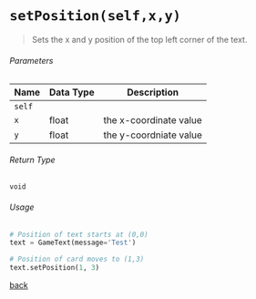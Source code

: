<!-- Method Name -->

# <code>setPosition(self,x,y)</code>

<!-- Method Description -->
> Sets the x and y position of the top left corner of the text.

<!-- Parameters -->
###### Parameters
| Name   | Data Type | Description            |
| ------ | --------- | ---------------------- |
| `self` |           |                        |
| `x`    | float     | the x-coordinate value |
| `y`    | float     | the y-coordniate value |

<!-- Return Type -->
###### Return Type
`void`

<!-- Method Example -->
###### Usage
```python
# Position of text starts at (0,0)
text = GameText(message='Test') 

# Position of card moves to (1,3)
text.setPosition(1, 3)

```
<!-- Back to className.md -->
<!-- The path in this link will be the one that is used for the component -->
[back](../GameText.md)